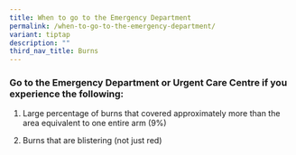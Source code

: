 ```yaml
---
title: When to go to the Emergency Department
permalink: /when-to-go-to-the-emergency-department/
variant: tiptap
description: ""
third_nav_title: Burns
---
```

<h3>Go to the Emergency Department or Urgent Care Centre if you experience the following:</h3>
<ol data-tight="true" class="tight">
<li>
<p>Large percentage of burns that covered approximately more than the area
equivalent to one entire arm (9%)</p>
</li>
<li>
<p>Burns that are blistering (not just red)</p>
</li>
</ol>
<p></p>